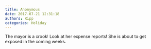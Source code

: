 ```yaml
---
title: Anonymous
date: 2017-07-21 12:31:18
authors: Ripp
categories: Holiday
---
```


 The mayor is a crook! Look at her expense reports! She is about to get exposed in the coming weeks.